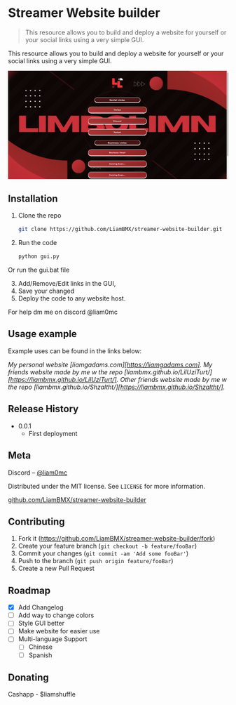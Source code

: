 # Streamer Website builder
> This resource allows you to build and deploy a website for yourself or your social links using a very simple GUI.

This resource allows you to build and deploy a website for yourself or your social links using a very simple GUI.

![](header.png)

## Installation

1. Clone the repo
   ```sh
   git clone https://github.com/LiamBMX/streamer-website-builder.git
   ```
2. Run the code 
   ```py
   python gui.py
   ```
Or run the gui.bat file

3. Add/Remove/Edit links in the GUI,
4. Save your changed
5. Deploy the code to any website host.

For help dm me on discord @liam0mc

## Usage example

Example uses can be found in the links below:

_My personal website [liamgadams.com][https://liamgadams.com]._
_My friends website made by me w the repo [liambmx.github.io/LilUziTurt/][https://liambmx.github.io/LilUziTurt/]._
_Other friends website made by me w the repo [liambmx.github.io/Shzaltht/][https://liambmx.github.io/Shzaltht/]._

## Release History

* 0.0.1
    * First deployment

## Meta

Discord – [@liam0mc](https://discord.gg/jvsAEa6VsA) 

Distributed under the MIT license. See ``LICENSE`` for more information.

[github.com/LiamBMX/streamer-website-builder](https://github.com/LiamBMX/streamer-website-builder)

## Contributing

1. Fork it (<https://github.com/LiamBMX/streamer-website-builder/fork>)
2. Create your feature branch (`git checkout -b feature/fooBar`)
3. Commit your changes (`git commit -am 'Add some fooBar'`)
4. Push to the branch (`git push origin feature/fooBar`)
5. Create a new Pull Request

## Roadmap

- [x] Add Changelog
- [ ] Add way to change colors
- [ ] Style GUI better
- [ ] Make website for easier use
- [ ] Multi-language Support
    - [ ] Chinese
    - [ ] Spanish

## Donating 

Cashapp - $liamshuffle